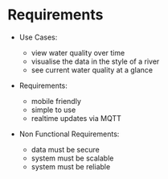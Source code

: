 # Requirements

- Use Cases:
  - view water quality over time
  - visualise the data in the style of a river
  - see current water quality at a glance

- Requirements:
  - mobile friendly
  - simple to use
  - realtime updates via MQTT

- Non Functional Requirements:
  - data must be secure
  - system must be scalable
  - system must be reliable
